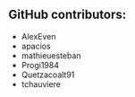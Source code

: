 GitHub contributors:
--------------------------------
- AlexEven
- apacios
- mathieuesteban
- Progi1984
- Quetzacoalt91
- tchauviere
